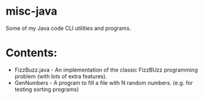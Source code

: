 # misc-java
Some of my Java code CLI utilities and programs.

# Contents:
* FizzBuzz.java - An implementation of the classic FizzBUzz programming problem (with lots of extra features).
* GenNumbers    - A program to fill a file with N random numbers. (e.g. for testing sorting programs)
